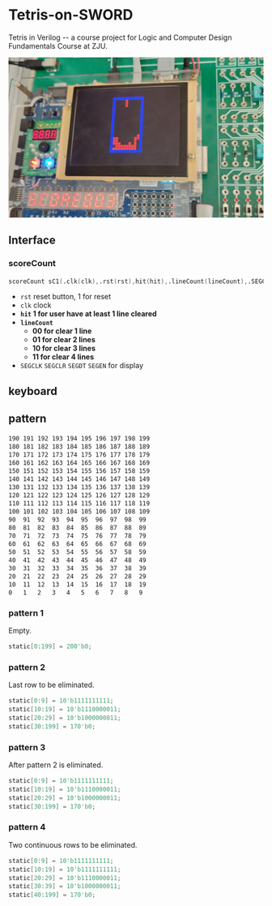 # Tetris-on-SWORD
Tetris in Verilog -- a course project for Logic and Computer Design Fundamentals Course at ZJU.

![](./game.jpg)

## Interface

### scoreCount

```verilog
scoreCount sC1(.clk(clk),.rst(rst),hit(hit),.lineCount(lineCount),.SEGCLK(SEGCLK),.(SEGCLR),.SEGDT(SEGDT),.SEGEN(SEGEN));
```

+ `rst` reset button, 1 for reset
+ `clk` clock
+ **`hit`  1 for user have at least 1 line cleared**
+ **`lineCount`** 
  + **00 for clear 1 line**
  + **01 for clear 2 lines**
  + **10 for clear 3 lines**
  + **11 for clear 4 lines**
+ `SEGCLK` `SEGCLR` `SEGDT` `SEGEN` for display

## keyboard

## pattern
```
190 191 192 193 194 195 196 197 198 199
180 181 182 183 184 185 186 187 188 189
170 171 172 173 174 175 176 177 178 179
160 161 162 163 164 165 166 167 168 169
150 151 152 153 154 155 156 157 158 159
140 141 142 143 144 145 146 147 148 149
130 131 132 133 134 135 136 137 138 139
120 121 122 123 124 125 126 127 128 129
110 111 112 113 114 115 116 117 118 119
100 101 102 103 104 105 106 107 108 109
90  91  92  93  94  95  96  97  98  99
80  81  82  83  84  85  86  87  88  89
70  71  72  73  74  75  76  77  78  79
60  61  62  63  64  65  66  67  68  69
50  51  52  53  54  55  56  57  58  59
40  41  42  43  44  45  46  47  48  49
30  31  32  33  34  35  36  37  38  39
20  21  22  23  24  25  26  27  28  29
10  11  12  13  14  15  16  17  18  19 
0   1   2   3   4   5   6   7   8   9   
```
### pattern 1

Empty.
```verilog
static[0:199] = 200'b0;
```

### pattern 2
Last row to be eliminated.
```verilog
static[0:9] = 10'b1111111111;
static[10:19] = 10'b1110000011;
static[20:29] = 10'b1000000011;
static[30:199] = 170'b0;
```

### pattern 3
After pattern 2 is eliminated.
```verilog
static[0:9] = 10'b1111111111;
static[10:19] = 10'b1110000011;
static[20:29] = 10'b1000000011;
static[30:199] = 170'b0;
```

### pattern 4
Two continuous rows to be eliminated.
```verilog
static[0:9] = 10'b1111111111;
static[10:19] = 10'b1111111111;
static[20:29] = 10'b1110000011;
static[30:39] = 10'b1000000011;
static[40:199] = 170'b0;
```